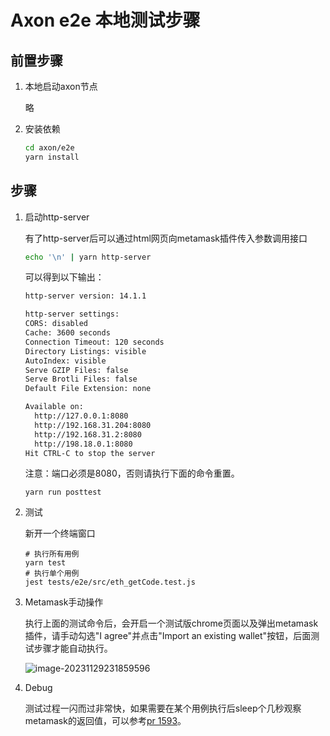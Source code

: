 # Axon e2e 本地测试步骤

## 前置步骤

1. 本地启动axon节点

   略

2. 安装依赖

   ```bash
   cd axon/e2e
   yarn install
   ```

## 步骤

1. 启动http-server

   有了http-server后可以通过html网页向metamask插件传入参数调用接口
   ```bash
   echo '\n' | yarn http-server
   ```

   可以得到以下输出：
    ```bash
    http-server version: 14.1.1
    
    http-server settings: 
    CORS: disabled
    Cache: 3600 seconds
    Connection Timeout: 120 seconds
    Directory Listings: visible
    AutoIndex: visible
    Serve GZIP Files: false
    Serve Brotli Files: false
    Default File Extension: none
    
    Available on:
      http://127.0.0.1:8080
      http://192.168.31.204:8080
      http://192.168.31.2:8080
      http://198.18.0.1:8080
    Hit CTRL-C to stop the server
    ```

   注意：端口必须是8080，否则请执行下面的命令重置。
   
   ```
   yarn run posttest
   ```

2. 测试

   新开一个终端窗口

   ```
   # 执行所有用例
   yarn test
   # 执行单个用例
   jest tests/e2e/src/eth_getCode.test.js
   ```

3. Metamask手动操作

   执行上面的测试命令后，会开启一个测试版chrome页面以及弹出metamask插件，请手动勾选"I agree"并点击"Import an existing wallet"按钮，后面测试步骤才能自动执行。

   ![image-20231129231859596](https://typora-1304641378.cos.ap-shanghai.myqcloud.com/images/image-20231129231859596.png)



4. Debug

   测试过程一闪而过非常快，如果需要在某个用例执行后sleep个几秒观察metamask的返回值，可以参考[pr 1593](https://github.com/axonweb3/axon/pull/1593/files)。

